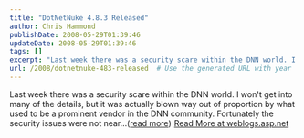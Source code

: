 ```yaml
---
title: "DotNetNuke 4.8.3 Released"
author: Chris Hammond
publishDate: 2008-05-29T01:39:46
updateDate: 2008-05-29T01:39:46
tags: []
excerpt: "Last week there was a security scare within the DNN world. I won't get into many of the details, but it was actually blown way out of proportion by what used to be a prominent vendor in the DNN community. Fortunately the security issues were not near...(read more)"
url: /2008/dotnetnuke-483-released  # Use the generated URL with year
---
```

Last week there was a security scare within the DNN world. I won't get into many of the details, but it was actually blown way out of proportion by what used to be a prominent vendor in the DNN community. Fortunately the security issues were not near...(<a href="https://weblogs.asp.net/christoc/archive/2008/05/27/dotnetnuke-4-8-3-released.aspx">read more</a>)<img src="https://weblogs.asp.net/aggbug.aspx?PostID=6225389" width="1" height="1"> <a href="https://weblogs.asp.net/christoc/archive/2008/05/27/dotnetnuke-4-8-3-released.aspx">Read More at weblogs.asp.net</a>
